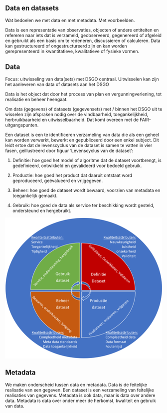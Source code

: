 Data en datasets
----------------

Wat bedoelen we met data en met metadata.
Met voorbeelden.


Data is een representatie van observaties, objecten of andere entiteiten en
refereren naar iets dat is verzameld, geobserveerd, gegenereerd of afgeleid en
gebruikt als een basis om te redeneren, discussieren of calculeren. Data kan
gestructureerd of ongestructureerd zijn en kan worden gerepresenteerd in
kwantitatieve, kwalitatieve of fysieke vormen.

Data
----

Focus: uitwisseling van data(sets) met DSGO centraal. Uitwisselen kan zijn het
aanleveren van data of datasets aan het DSGO

Data is het object dat door het process van plan en vergunningverlening, tot
realisatie en beheer heengaat.

Om data (gegevens) of datasets (gegevensets) met / binnen het DSGO uit te
wisselen zijn afspraken nodig over de vindbaarheid, toegankelijkheid,
herbruikbaarheid en uitwisselbaarheid.
Dat komt overeen met de FAIR-uitgangspunten.

Een dataset is een te identificeren verzameling van data die als een geheel kan
worden verwerkt, bewerkt en gepubliceerd door een enkel subject. Dit leidt ertoe
dat de levenscyclus van de dataset is samen te vatten in vier fasen,
geillustreerd door figuur ‘Levenscyclus van de dataset’:

1.  Definitie: hoe goed het model of algoritme dat de dataset voortbrengt, is
    gedefinieerd, ontwikkeld en gevalideerd voor bedoeld gebruik.

2.  Productie: hoe goed het product dat daaruit ontstaat word geproduceerd,
    geëvalueerd en vrijgegeven.

3.  Beheer: hoe goed de dataset wordt bewaard, voorzien van metadata en
    toegankelijk gemaakt.

4.  Gebruik: hoe goed de data als service ter beschikking wordt gesteld,
    ondersteund en hergebruikt.

![Levenscyclus van de dataset](media/Levenscyclus-dataset.png)

Metadata
--------

We maken onderscheid tussen data en metadata. Data is de feitelijke realisatie
van een gegeven. Een dataset is een verzameling van feitelijke realisaties van
gegevens. Metadata is ook data, maar is data over andere data. Metadata is data
over onder meer de herkomst, kwaliteit en gebruik van data.
